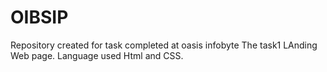# OIBSIP
Repository created for task completed at oasis infobyte
The task1 LAnding Web page.
Language used Html and CSS.
